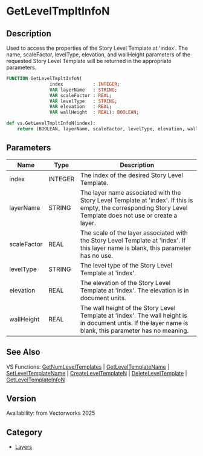 # GetLevelTmpltInfoN

## Description
Used to access the properties of the Story Level Template at 'index'.  The name, scaleFactor, levelType, elevation, and wallHeight parameters of the requested Story Level Template will be returned in the appropriate parameters.

```pascal
FUNCTION GetLevelTmpltInfoN(
				index           : INTEGER;
				VAR layerName   : STRING;
				VAR scaleFactor : REAL;
				VAR levelType   : STRING;
				VAR elevation   : REAL;
				VAR wallHeight  : REAL): BOOLEAN;
```

```python
def vs.GetLevelTmpltInfoN(index):
    return (BOOLEAN, layerName, scaleFactor, levelType, elevation, wallHeight)
```

## Parameters
|Name|Type|Description|
|---|---|---|
|index|INTEGER|The index of the desired Story Level Template.|
|layerName|STRING|The layer name associated with the Story Level Template at 'index'.  If this is empty, the corresponding Story Level Template does not use or create a layer.|
|scaleFactor|REAL|The scale of the layer associated with the Story Level Template at 'index'.  If this layer name is blank, this parameter has no use.|
|levelType|STRING|The level type of the Story Level Template at 'index'.|
|elevation|REAL|The elevation of the Story Level Template at 'index'. The elevation is in document units.|
|wallHeight|REAL|The wall height of the Story Level Template at 'index'. The wall height is in document untis. If the layer name is blank, this parameter has no meaning.|

## See Also
VS Functions:
[GetNumLevelTemplates](GetNumLevelTemplates.md) 
| [GetLevelTemplateName](GetLevelTemplateName.md) 
| [SetLevelTemplateName](SetLevelTemplateName.md) 
| [CreateLevelTemplateN](CreateLevelTemplateN.md) 
| [DeleteLevelTemplate](DeleteLevelTemplate.md) 
| [GetLevelTemplateInfoN](GetLevelTemplateInfoN.md)

## Version
Availability: from Vectorworks 2025

## Category
* [Layers](../Categories/Layers.md)
